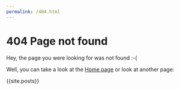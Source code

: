```yaml
---
permalink: /404.html
---
```

# 404 Page not found

Hey, the page you were looking for was not found :-(

Well, you can take a look at the [Home page](Index.md) or look at another page:

{{site.posts}}
